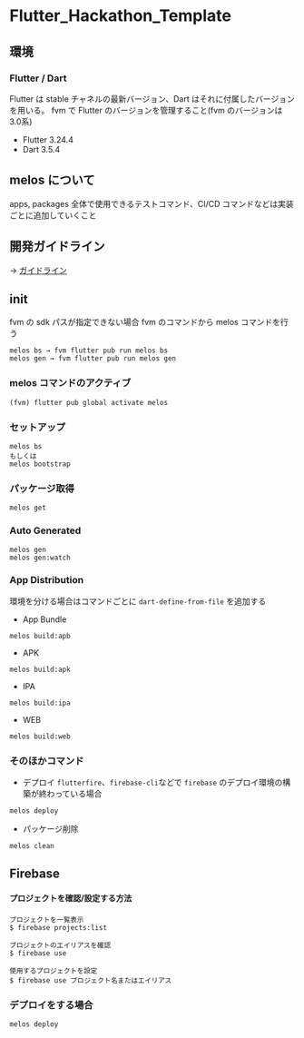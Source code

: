 # Flutter_Hackathon_Template

## 環境

### Flutter / Dart

Flutter は stable チャネルの最新バージョン、Dart はそれに付属したバージョンを用いる。
fvm で Flutter のバージョンを管理すること(fvm のバージョンは 3.0系)

- Flutter 3.24.4
- Dart 3.5.4

## melos について
apps, packages 全体で使用できるテストコマンド、CI/CD コマンドなどは実装ごとに追加していくこと

## 開発ガイドライン

→ [ガイドライン](_document/guidelines.md)

## init

fvm の sdk パスが指定できない場合
fvm のコマンドから melos コマンドを行う
```
melos bs → fvm flutter pub run melos bs
melos gen → fvm flutter pub run melos gen
```

### melos コマンドのアクティブ
```
(fvm) flutter pub global activate melos
```

### セットアップ
```
melos bs
もしくは
melos bootstrap
```

### パッケージ取得
```
melos get
```

### Auto Generated

```
melos gen
melos gen:watch
```

### App Distribution
 
環境を分ける場合はコマンドごとに `dart-define-from-file` を追加する

- App Bundle
```
melos build:apb
```

- APK
```
melos build:apk
```

- IPA
```
melos build:ipa
```

- WEB
```
melos build:web
```

### そのほかコマンド

- デプロイ
`flutterfire`、`firebase-cli`などで `firebase` のデプロイ環境の構築が終わっている場合
```
melos deploy
```

- パッケージ削除
```
melos clean
```


## Firebase

#### プロジェクトを確認/設定する方法

```shell
プロジェクトを一覧表示
$ firebase projects:list

プロジェクトのエイリアスを確認
$ firebase use

使用するプロジェクトを設定
$ firebase use プロジェクト名またはエイリアス
```

### デプロイをする場合

```shell
melos deploy
```

